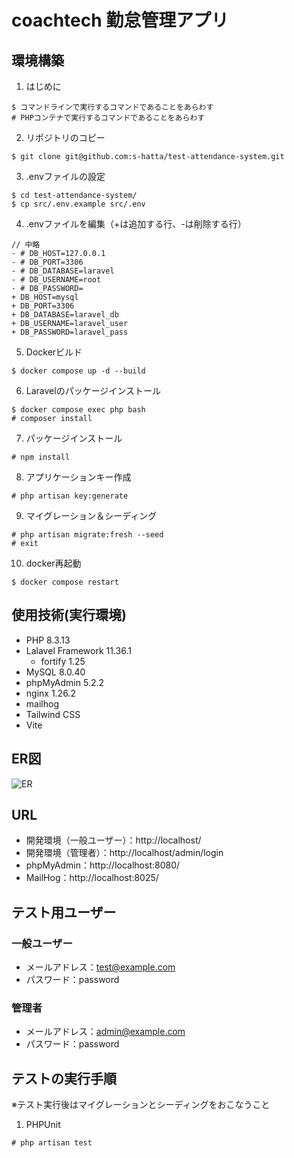 # coachtech 勤怠管理アプリ

## 環境構築

1.  はじめに
```
$ コマンドラインで実行するコマンドであることをあらわす
# PHPコンテナで実行するコマンドであることをあらわす
```

2.  リポジトリのコピー
```
$ git clone git@github.com:s-hatta/test-attendance-system.git
```

3.  .envファイルの設定
```
$ cd test-attendance-system/
$ cp src/.env.example src/.env
```

4.  .envファイルを編集（+は追加する行、-は削除する行）
```
// 中略
- # DB_HOST=127.0.0.1
- # DB_PORT=3306
- # DB_DATABASE=laravel
- # DB_USERNAME=root
- # DB_PASSWORD=
+ DB_HOST=mysql
+ DB_PORT=3306
+ DB_DATABASE=laravel_db
+ DB_USERNAME=laravel_user
+ DB_PASSWORD=laravel_pass
```

5.  Dockerビルド
```
$ docker compose up -d --build
```

6.  Laravelのパッケージインストール
```
$ docker compose exec php bash
# composer install
```

7. パッケージインストール
```
# npm install
```

8.  アプリケーションキー作成
```
# php artisan key:generate
```

9.  マイグレーション＆シーディング
```
# php artisan migrate:fresh --seed
# exit
```

10. docker再起動
```
$ docker compose restart
```

## 使用技術(実行環境)
- PHP 8.3.13
- Lalavel Framework 11.36.1
    - fortify 1.25
- MySQL 8.0.40
- phpMyAdmin 5.2.2
- nginx 1.26.2
- mailhog
- Tailwind CSS
- Vite

## ER図
![ER](https://github.com/user-attachments/assets/85d13d84-8910-4931-8fa4-ada744381900)

## URL
- 開発環境（一般ユーザー）：http://localhost/
- 開発環境（管理者）：http://localhost/admin/login
- phpMyAdmin：http://localhost:8080/
- MailHog：http://localhost:8025/

## テスト用ユーザー
### 一般ユーザー
 - メールアドレス：test@example.com
 - パスワード：password
### 管理者
 - メールアドレス：admin@example.com
 - パスワード：password

## テストの実行手順
※テスト実行後はマイグレーションとシーディングをおこなうこと
1.  PHPUnit  
```
# php artisan test
```

